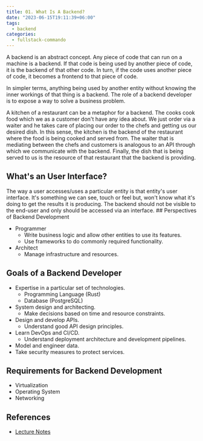```yaml
---
title: 01. What Is A Backend?
date: "2023-06-15T19:11:39+06:00"
tags:
  - backend
categories:
  - fullstack-commando
---
```


A backend is an abstract concept. Any piece of code that can run on a machine
is a backend. If that code is being used by another piece of code, it is the
backend of that other code. In turn, if the code uses another piece of code, it
becomes a frontend to that piece of code.

In simpler terms, anything being used by another entity without knowing the
inner workings of that thing is a backend. The role of a backend developer is
to expose a way to solve a business problem.

A kitchen of a restaurant can be a metaphor for a backend. The cooks cook food
which we as a customer don't have any idea about. We just order via a waiter
and he takes care of placing our order to the chefs and getting us our desired
dish. In this sense, the kitchen is the backend of the restaurant where the
food is being cooked and served from. The waiter that is mediating between the
chefs and customers is analogous to an API through which we communicate with
the backend. Finally, the dish that is being served to us is the resource of
that restaurant that the backend is providing.

## What's an User Interface?

The way a user accesses/uses a particular entity is that entity's user
interface. It's something we can see, touch or feel but, won't know what it's
doing to get the results it is producing. The backend should not be visible to
the end-user and only should be accessed via an interface. ## Perspectives of
Backend Development

- Programmer
  - Write business logic and allow other entities to use its features.
  - Use frameworks to do commonly required functionality.
- Architect
  - Manage infrastructure and resources.

## Goals of a Backend Developer

- Expertise in a particular set of technologies.
  - Programming Language (Rust)
  - Database (PostgreSQL)
- System design and architecting.
  - Make decisions based on time and resource constraints.
- Design and develop APIs.
  - Understand good API design principles.
- Learn DevOps and CI/CD.
  - Understand deployment architecture and development pipelines.
- Model and engineer data.
- Take security measures to protect services.

## Requirements for Backend Development

- Virtualization
- Operating System
- Networking

## References

- [Lecture Notes](https://hmnayem.notion.site/Lecture-1-02-05-2023-eb352313488c4b9fbadaded9c3820320)
